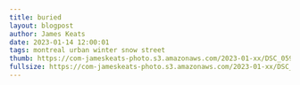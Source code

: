 ```yaml
---
title: buried
layout: blogpost
author: James Keats
date: 2023-01-14 12:00:01
tags: montreal urban winter snow street
thumb: https://com-jameskeats-photo.s3.amazonaws.com/2023-01-xx/DSC_0596_thumb.jpg
fullsize: https://com-jameskeats-photo.s3.amazonaws.com/2023-01-xx/DSC_0596.jpg
---
```

